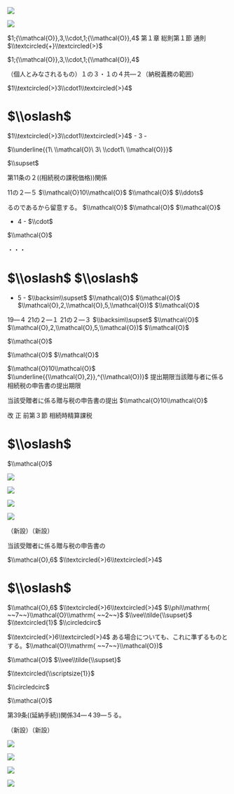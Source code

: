 ![](https://www.nta.go.jp/tmp/c3b7f2ea-369e-4480-9109-cdb7e6cb278b/images/55eaef6a22bd2b6410423e57aa6429653e8e257d89344a16b36ffacec342a292.jpg)

![](https://www.nta.go.jp/tmp/c3b7f2ea-369e-4480-9109-cdb7e6cb278b/images/16f5da3afaaf074c1ccbb43e9a9cb6b1dffd3744a0f88ca3db93a7fed32b338c.jpg)

$1;{\\mathcal{O}},3,\\cdot,1;{\\mathcal{O}},4$ 第１章 総則第１節 通則$\\textcircled{+}\\textcircled{>}$

$1;{\\mathcal{O}},3,\\cdot,1;{\\mathcal{O}},4$

（個人とみなされるもの）１の３・１の４共―２（納税義務の範囲）

$1\\textcircled{>}3\\cdot1\\textcircled{>}4$

# $\\oslash$

$1\\textcircled{>}3\\cdot1\\textcircled{>}4$ - 3 -

$\\underline{{1\ \\mathcal{O}\ 3\ \\cdot1\ \\mathcal{O}}}$

$\\supset$

第11条の２((相続税の課税価格))関係

11の２―５ $\\mathcal{O}10\\mathcal{O}$ $\\mathcal{O}$ $\\ddots$

るのであるから留意する。 $\\mathcal{O}$ $\\mathcal{O}$ $\\mathcal{O}$

- 4 - $\\cdot$

$\\mathcal{O}$

・・・

# $\\oslash$ $\\oslash$

- 5 - $\\backsim\\supset$ $\\mathcal{O}$ $\\mathcal{O}$ $\\mathcal{O},2,\\mathcal{O},5,\\mathcal{O})$ $\\mathcal{O}$

19―４ 21の２―１ 21の２―３ $\\backsim\\supset$ $\\mathcal{O}$ $\\mathcal{O},2,\\mathcal{O},5,\\mathcal{O})$ $\\mathcal{O}$

$\\mathcal{O}$

$\\mathcal{O}$ $\\mathcal{O}$

$\\mathcal{O}10\\mathcal{O}$ $\\underline{{\\mathcal{O},2}},^{\\mathcal{O})}$ 提出期限当該贈与者に係る相続税の申告書の提出期限

当該受贈者に係る贈与税の申告書の提出 $\\mathcal{O}10\\mathcal{O}$

改 正 前第３節 相続時精算課税

# $\\oslash$

$\\mathcal{O}$

![](https://www.nta.go.jp/tmp/c3b7f2ea-369e-4480-9109-cdb7e6cb278b/images/103996de092dc638a2db0046a1625d4ab0eb5a2795bf8b3a4164f6c2ae68ab14.jpg)

![](https://www.nta.go.jp/tmp/c3b7f2ea-369e-4480-9109-cdb7e6cb278b/images/f3750d28269128c1e4da80077e6c33bd313448b74b5f0790ba7872cf8bebea96.jpg)

![](https://www.nta.go.jp/tmp/c3b7f2ea-369e-4480-9109-cdb7e6cb278b/images/2d5be5a65e28052435f1dc2be1b8b89e4443dd68bc7f0e5c91b370066a3f3230.jpg)

![](https://www.nta.go.jp/tmp/c3b7f2ea-369e-4480-9109-cdb7e6cb278b/images/d7b321a2b834c20a8b1db9d71c6e0da1072fb20d1181565ab2527164d289fec4.jpg)

（新設）（新設）

当該受贈者に係る贈与税の申告書の

$\\mathcal{O},6$ $\\textcircled{>}6\\textcircled{>}4$

# $\\oslash$

$\\mathcal{O},6$ $\\textcircled{>}6\\textcircled{>}4$ $\\phi\\mathrm{ ~~7~~}\\mathcal{O}\\mathrm{ ~~2~~}$ $\\vee\\tilde{\\supset}$ $\\textcircled{1}$ $\\circledcirc$

$\\textcircled{>}6\\textcircled{>}4$ ある場合についても、これに準ずるものとする。$\\mathcal{O}\\mathrm{ ~~7~~}\\mathcal{O})$

$\\mathcal{O}$ $\\vee\\tilde{\\supset}$

$\\textcircled{\\scriptsize{1}}$

$\\circledcirc$

$\\mathcal{O}$

第39条((延納手続))関係34―４39―５る。

（新設）（新設）

![](https://www.nta.go.jp/tmp/c3b7f2ea-369e-4480-9109-cdb7e6cb278b/images/2d936bddcd55035e9a7fa997bf68370f96e9c59b8df6385d8f853a1673600286.jpg)

![](https://www.nta.go.jp/tmp/c3b7f2ea-369e-4480-9109-cdb7e6cb278b/images/53e7a4ed5c0f23504a7aeb5ccd31121aadb99fa2983fafefe37707d26814e483.jpg)

![](https://www.nta.go.jp/tmp/c3b7f2ea-369e-4480-9109-cdb7e6cb278b/images/7224c4337d7dffd2f286d466aa59deb7ae4a976515d3fee34d4e36b6b5e07837.jpg)

![](https://www.nta.go.jp/tmp/c3b7f2ea-369e-4480-9109-cdb7e6cb278b/images/e1ef3793492c79e43b164fab6e287bce20e117dfd20a801b3767b2491add77e9.jpg)